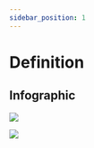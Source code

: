 ```yaml
---
sidebar_position: 1
---
```


# Definition

## **Infographic**


![](https://ajeuwbhvhr.cloudimg.io/colony-recorder.s3.amazonaws.com/files/2023-11-23/f0766256-9ca4-49cc-9315-0b916224cf37/screenshot.png?tl_px=0,0&br_px=1024,768&force_format=png&width=1120.0)


![](https://ajeuwbhvhr.cloudimg.io/colony-recorder.s3.amazonaws.com/files/2023-11-23/9d0f2424-f0f3-4de5-9eb7-d9884a7a83a7/screenshot.png?tl_px=0,0&br_px=1024,768&force_format=png&width=1120.0)